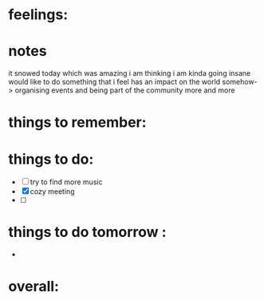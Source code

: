 # feelings:

# notes
it snowed today which was amazing 
i am thinking i am kinda going insane 
would like to do something that i feel has an impact on the world somehow-> organising events and being part of the community more and more 

# things to remember:

# things to do:
- [ ] try to find more music 
- [x] cozy meeting 
- [ ] 
# things to do tomorrow :
- 
# overall:

